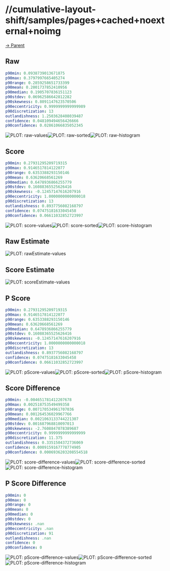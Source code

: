 
# //cumulative-layout-shift/samples/pages+cached+noexternal+noimg

[→ Parent](../..)


## Raw


```yaml
p90min: 0.0938739013671875
p90max: 0.3797997665405274
p90range: 0.2859258651733399
p90mean: 0.2001737852410956
p90median: 0.1905707836151123
p90stdev: 0.06962586642812282
p90skewness: 0.8091147623570506
p90eccentricity: 0.9999999999999989
p90discretization: 13
outlandishness: 1.2503628408039487
confidence: 0.048109494656426666
p90confidence: 0.02861066835052345

```

![PLOT: raw-values](./raw/values.svg)![PLOT: raw-sorted](./raw/sorted.svg)![PLOT: raw-histogram](./raw/histogram.svg)
## Score


```yaml
p90min: 0.27931295209719315
p90max: 0.9146517814122077
p90range: 0.6353388293150146
p90mean: 0.63620668561269
p90median: 0.6478936866255779
p90stdev: 0.16088365525626416
p90skewness: -0.12457147616207916
p90eccentricity: 1.0000000000000018
p90discretization: 13
outlandishness: 0.8937756082168797
confidence: 0.07475181633045458
p90confidence: 0.06611032852723997

```

![PLOT: score-values](./score/values.svg)![PLOT: score-sorted](./score/sorted.svg)![PLOT: score-histogram](./score/histogram.svg)
## Raw Estimate

![PLOT: rawEstimate-values](./rawEstimate/values.svg)
## Score Estimate

![PLOT: scoreEstimate-values](./scoreEstimate/values.svg)
## P Score


```yaml
p90min: 0.27931295209719315
p90max: 0.9146517814122077
p90range: 0.6353388293150146
p90mean: 0.63620668561269
p90median: 0.6478936866255779
p90stdev: 0.16088365525626416
p90skewness: -0.12457147616207916
p90eccentricity: 1.0000000000000018
p90discretization: 13
outlandishness: 0.8937756082168797
confidence: 0.07475181633045458
p90confidence: 0.06611032852723997

```

![PLOT: pScore-values](./pScore/values.svg)![PLOT: pScore-sorted](./pScore/sorted.svg)![PLOT: pScore-histogram](./pScore/histogram.svg)
## Score Difference


```yaml
p90min: -0.004651781412207678
p90max: 0.002518753549499358
p90range: 0.007170534961707036
p90mean: 0.001264536029967766
p90median: 0.0021063133744221307
p90stdev: 0.001687968810097013
p90skewness: -2.7608847078389687
p90eccentricity: 0.9999999999999999
p90discretization: 11.375
outlandishness: 0.3351504372736069
confidence: 0.0009159167778774905
p90confidence: 0.0006936203208554518

```

![PLOT: score-difference-values](./score-difference/values.svg)![PLOT: score-difference-sorted](./score-difference/sorted.svg)![PLOT: score-difference-histogram](./score-difference/histogram.svg)
## P Score Difference


```yaml
p90min: 0
p90max: 0
p90range: 0
p90mean: 0
p90median: 0
p90stdev: 0
p90skewness: .nan
p90eccentricity: .nan
p90discretization: 91
outlandishness: .nan
confidence: 0
p90confidence: 0

```

![PLOT: pScore-difference-values](./pScore-difference/values.svg)![PLOT: pScore-difference-sorted](./pScore-difference/sorted.svg)![PLOT: pScore-difference-histogram](./pScore-difference/histogram.svg)